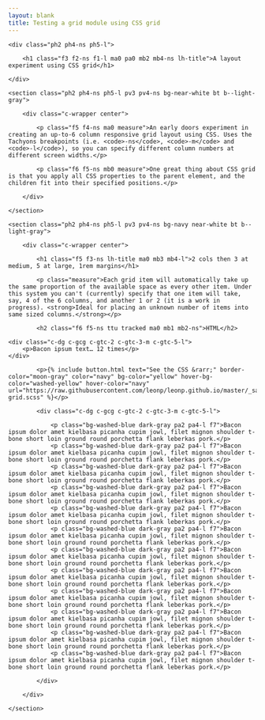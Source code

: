 ```yaml
---
layout: blank
title: Testing a grid module using CSS grid
---
```


<article class="pt2 pt4-ns">

    <div class="ph2 ph4-ns ph5-l">

        <h1 class="f3 f2-ns f1-l ma0 pa0 mb2 mb4-ns lh-title">A layout experiment using CSS grid</h1>

    </div>

    <section class="ph2 ph4-ns ph5-l pv3 pv4-ns bg-near-white bt b--light-gray">

        <div class="c-wrapper center">

            <p class="f5 f4-ns ma0 measure">An early doors experiment in creating an up-to-6 column responsive grid layout using CSS. Uses the Tachyons breakpoints (i.e. <code>-ns</code>, <code>-m</code> and <code>-l</code>), so you can specify different column numbers at different screen widths.</p>

            <p class="f6 f5-ns mb0 measure">One great thing about CSS grid is that you apply all CSS properties to the parent element, and the children fit into their specified positions.</p>

        </div>

    </section>

    <section class="ph2 ph4-ns ph5-l pv3 pv4-ns bg-navy near-white bt b--light-gray">

        <div class="c-wrapper center">

            <h1 class="f5 f3-ns lh-title ma0 mb3 mb4-l">2 cols then 3 at medium, 5 at large, 1rem margins</h1>

            <p class="measure">Each grid item will automatically take up the same proportion of the available space as every other item. Under this system you can't (currently) specify that one item will take, say, 4 of the 6 columns, and another 1 or 2 (it is a work in progress). <strong>Ideal for placing an unknown number of items into same sized columns.</strong></p>

            <h2 class="f6 f5-ns ttu tracked ma0 mb1 mb2-ns">HTML</h2>

<pre class="pa2 pa4-l ba b--white yellow"><code>&lt;div class="c-dg c-gcg c-gtc-2 c-gtc-3-m c-gtc-5-l"&gt;
    &lt;p&gt;Bacon ipsum text&hellip; 12 times&lt;/p&gt;
&lt;/div&gt;</code></pre>

            <p>{% include button.html text="See the CSS &rarr;" border-color="moon-gray" color="navy" bg-color="yellow" hover-bg-color="washed-yellow" hover-color="navy" url="https://raw.githubusercontent.com/leonp/leonp.github.io/master/_sass/_c-grid.scss" %}</p>

            <div class="c-dg c-gcg c-gtc-2 c-gtc-3-m c-gtc-5-l">

                <p class="bg-washed-blue dark-gray pa2 pa4-l f7">Bacon ipsum dolor amet kielbasa picanha cupim jowl, filet mignon shoulder t-bone short loin ground round porchetta flank leberkas pork.</p>
                <p class="bg-washed-blue dark-gray pa2 pa4-l f7">Bacon ipsum dolor amet kielbasa picanha cupim jowl, filet mignon shoulder t-bone short loin ground round porchetta flank leberkas pork.</p>
                <p class="bg-washed-blue dark-gray pa2 pa4-l f7">Bacon ipsum dolor amet kielbasa picanha cupim jowl, filet mignon shoulder t-bone short loin ground round porchetta flank leberkas pork.</p>
                <p class="bg-washed-blue dark-gray pa2 pa4-l f7">Bacon ipsum dolor amet kielbasa picanha cupim jowl, filet mignon shoulder t-bone short loin ground round porchetta flank leberkas pork.</p>
                <p class="bg-washed-blue dark-gray pa2 pa4-l f7">Bacon ipsum dolor amet kielbasa picanha cupim jowl, filet mignon shoulder t-bone short loin ground round porchetta flank leberkas pork.</p>
                <p class="bg-washed-blue dark-gray pa2 pa4-l f7">Bacon ipsum dolor amet kielbasa picanha cupim jowl, filet mignon shoulder t-bone short loin ground round porchetta flank leberkas pork.</p>
                <p class="bg-washed-blue dark-gray pa2 pa4-l f7">Bacon ipsum dolor amet kielbasa picanha cupim jowl, filet mignon shoulder t-bone short loin ground round porchetta flank leberkas pork.</p>
                <p class="bg-washed-blue dark-gray pa2 pa4-l f7">Bacon ipsum dolor amet kielbasa picanha cupim jowl, filet mignon shoulder t-bone short loin ground round porchetta flank leberkas pork.</p>
                <p class="bg-washed-blue dark-gray pa2 pa4-l f7">Bacon ipsum dolor amet kielbasa picanha cupim jowl, filet mignon shoulder t-bone short loin ground round porchetta flank leberkas pork.</p>
                <p class="bg-washed-blue dark-gray pa2 pa4-l f7">Bacon ipsum dolor amet kielbasa picanha cupim jowl, filet mignon shoulder t-bone short loin ground round porchetta flank leberkas pork.</p>
                <p class="bg-washed-blue dark-gray pa2 pa4-l f7">Bacon ipsum dolor amet kielbasa picanha cupim jowl, filet mignon shoulder t-bone short loin ground round porchetta flank leberkas pork.</p>
                <p class="bg-washed-blue dark-gray pa2 pa4-l f7">Bacon ipsum dolor amet kielbasa picanha cupim jowl, filet mignon shoulder t-bone short loin ground round porchetta flank leberkas pork.</p>

            </div>

        </div>

    </section>

</article>
